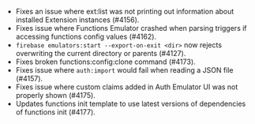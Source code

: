 - Fixes an issue where ext:list was not printing out information about installed Extension instances (#4156).
- Fixes issue where Functions Emulator crashed when parsing triggers if accessing functions config values (#4162).
- `firebase emulators:start --export-on-exit <dir>` now rejects overwriting the current directory or parents (#4127).
- Fixes broken functions:config:clone command (#4173).
- Fixes issue where `auth:import` would fail when reading a JSON file (#4157).
- Fixes issue where custom claims added in Auth Emulator UI was not properly shown (#4175).
- Updates functions init template to use latest versions of dependencies of functions init (#4177).
